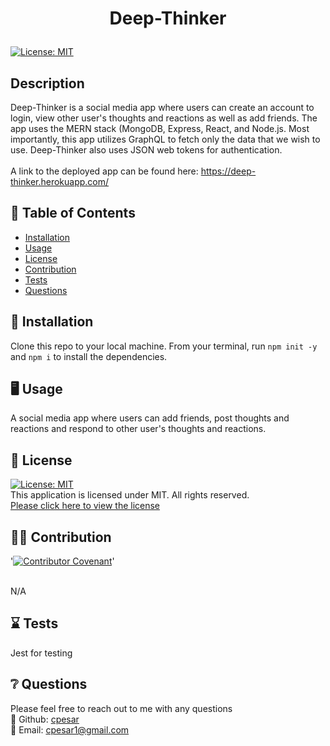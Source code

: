# <p align="center"> Deep-Thinker </p>
  
  [![License: MIT](https://img.shields.io/badge/License-MIT-yellow.svg)](https://opensource.org/licenses/MIT) 
  <br />

  ## Description
  Deep-Thinker is a social media app where users can create an account to login, view other user's thoughts and reactions as well as add friends. The app uses the MERN stack (MongoDB, Express, React, and Node.js. Most importantly, this app utilizes GraphQL to fetch only the data that we wish to use. Deep-Thinker also uses JSON web tokens for authentication. 
    <br />
    <br />
  A link to the deployed app can be found here: https://deep-thinker.herokuapp.com/
  <br />
  
  
  

  ## :open_book: Table of Contents
  * [Installation](#installation)
  * [Usage](#usage)
  * [License](#license)
  * [Contribution](#contribution)
  * [Tests](#tests)
  * [Questions](#questions)

  

  ## :wrench: Installation
  <a name="installation">Clone this repo to your local machine. From your terminal, run ``npm init -y`` and ``npm i`` to install the dependencies.</a>
  <br />
  


  ## :desktop_computer: Usage
  <a name="usage">A social media app where users can add friends, post thoughts and reactions and respond to other user's thoughts and reactions.</a>
  <br />
  
  

  ## :scroll: License 
  <a name="license">[![License: MIT](https://img.shields.io/badge/License-MIT-yellow.svg)](https://opensource.org/licenses/MIT)</a>
  <br />This application is licensed under MIT. All rights reserved.<br />[Please click here to view the license](https://opensource.org/licenses/MIT)


  ## :weight_lifting_man: Contribution
  '[![Contributor Covenant](https://img.shields.io/badge/Contributor%20Covenant-2.0-4baaaa.svg)](code_of_conduct.md)'

  <br /><a name="contribution">N/A</a>
  

  ## :hourglass: Tests
  <a name="tests">Jest for testing</a>
  

  ## :grey_question: Questions
  Please feel free to reach out to me with any questions<br />
  :wave: Github: <a name = "questions">[cpesar](https://github.com/cpesar)</a>
  <br />
  :postbox: Email: <a name = "questions">cpesar1@gmail.com</a>
  

  

